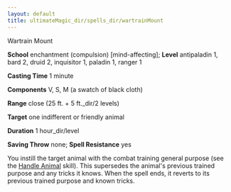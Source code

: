 ```yaml
---
layout: default
title: ultimateMagic_dir/spells_dir/wartrainMount
---
```

Wartrain Mount

**School** enchantment (compulsion) [mind-affecting]; **Level** antipaladin 1, bard 2, druid 2, inquisitor 1, paladin 1, ranger 1

**Casting Time** 1 minute

**Components** V, S, M (a swatch of black cloth)

**Range** close (25 ft. + 5 ft._dir/2 levels)

**Target** one indifferent or friendly animal

**Duration** 1 hour_dir/level

**Saving Throw** none; **Spell Resistance** yes

You instill the target animal with the combat training general purpose (see the [Handle Animal](../../skills_dir/handleAnimal#_handle-animal) skill). This supersedes the animal's previous trained purpose and any tricks it knows. When the spell ends, it reverts to its previous trained purpose and known tricks.

